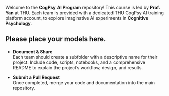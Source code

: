 Welcome to the **CogPsy AI Program** repository! This course is led by **Prof. Yan** at THU. Each team is provided with a dedicated THU CogPsy AI training platform account, to explore imaginative AI experiments in **Cognitive Psychology**.

## Please place your models here.

- **Document & Share**  
   Each team should create a subfolder with a descriptive name for their project.
        Include code, scripts, notebooks, and a comprehensive README to explain the project’s workflow, design, and results.

- **Submit a Pull Request**  
   Once completed, merge your code and documentation into the main repository.

